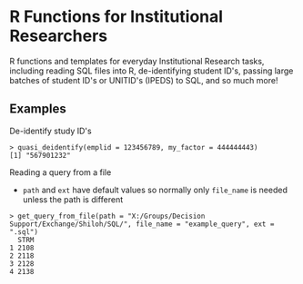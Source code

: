 # R Functions for Institutional Researchers
R functions and templates for everyday Institutional Research tasks, including reading SQL files into R, de-identifying student ID's, passing large batches of student ID's or UNITID's (IPEDS) to SQL, and so much more!

## Examples
De-identify study ID's
```
> quasi_deidentify(emplid = 123456789, my_factor = 444444443)
[1] "567901232"
```

Reading a query from a file 
  - ```path``` and ```ext``` have default values so normally only ```file_name``` is needed unless the path is different
```
> get_query_from_file(path = "X:/Groups/Decision Support/Exchange/Shiloh/SQL/", file_name = "example_query", ext = ".sql")
  STRM
1 2108
2 2118
3 2128
4 2138
```

